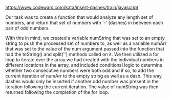 https://www.codewars.com/kata/insert-dashes/train/javascript

Our task was to create a function that would analyze any length set of numbers, and return that set of numbers with '-' (dashes) in between each pair of odd numbers. 

With this in mind, we created a variable numString that was set to an empty string to push the processed set of numbers to, as well as a variable numArr that was set to the value of the num argument passed into the function that had the toString() and split('') methods called on it. We then utilized a for loop to iterate over the array we had created with the individual numbers in different locations in the array, and included conditional logic to determine whether two consecutive numbers were both odd and if so, to add the current iteration of numArr to the empty string as well as a dash. This way, dashes would only be inserted if another odd number was present in the iteration following the current iteration. The value of numString was then returned following the completion of the for loop.